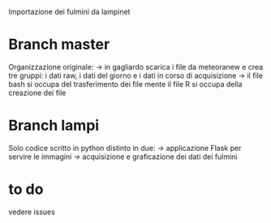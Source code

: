 Importazione dei fulmini da lampinet
# Branch master
Organizzazione originale:
-> in gagliardo scarica i file da meteoranew e crea tre gruppi: i dati raw, i dati del giorno e i dati in corso di acquisizione
-> il file bash si occupa del trasferimento dei file mente il file R si occupa della creazione dei file 

# Branch lampi
Solo codice scritto in python distinto in due:
-> applicazione Flask per servire le immagini
-> acquisizione e graficazione dei dati dei fulmini

# to do
vedere issues

